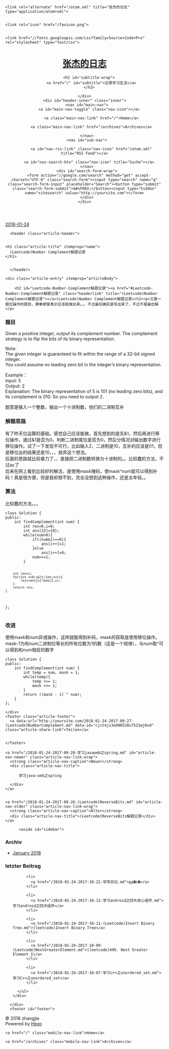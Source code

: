 <!DOCTYPE html>
<html>
<head>
  <meta charset="utf-8">
  

  
  <title>(Leetcode)Number Complement解题记录 | 张杰的日志</title>
  <meta name="viewport" content="width=device-width, initial-scale=1, maximum-scale=1">
  <meta name="description" content="(Leetcode)Number Complement解题记录又是一题位操作的题目，摩拳擦掌表示应该能做出来。。。不过最后确实是写出来了，不过不是最优解 题目Given a positive integer, output its complement number. The complement strategy is to flip the bits of its binary represe">
<meta property="og:type" content="article">
<meta property="og:title" content="(Leetcode)Number Complement解题记录">
<meta property="og:url" content="http://yoursite.com/2018-01-24-2017-09-27-(Leetcode)NumberComplement.md">
<meta property="og:site_name" content="张杰的日志">
<meta property="og:description" content="(Leetcode)Number Complement解题记录又是一题位操作的题目，摩拳擦掌表示应该能做出来。。。不过最后确实是写出来了，不过不是最优解 题目Given a positive integer, output its complement number. The complement strategy is to flip the bits of its binary represe">
<meta property="og:locale" content="zh-Hans">
<meta property="og:updated_time" content="2017-09-30T09:07:34.298Z">
<meta name="twitter:card" content="summary">
<meta name="twitter:title" content="(Leetcode)Number Complement解题记录">
<meta name="twitter:description" content="(Leetcode)Number Complement解题记录又是一题位操作的题目，摩拳擦掌表示应该能做出来。。。不过最后确实是写出来了，不过不是最优解 题目Given a positive integer, output its complement number. The complement strategy is to flip the bits of its binary represe">
  
    <link rel="alternate" href="/atom.xml" title="张杰的日志" type="application/atom+xml">
  
  
    <link rel="icon" href="/favicon.png">
  
  
    <link href="//fonts.googleapis.com/css?family=Source+Code+Pro" rel="stylesheet" type="text/css">
  
  <link rel="stylesheet" href="/css/style.css">
</head>

<body>
  <div id="container">
    <div id="wrap">
      <header id="header">
  <div id="banner"></div>
  <div id="header-outer" class="outer">
    <div id="header-title" class="inner">
      <h1 id="logo-wrap">
        <a href="/" id="logo">张杰的日志</a>
      </h1>
      
        <h2 id="subtitle-wrap">
          <a href="/" id="subtitle">记录学习生活</a>
        </h2>
      
    </div>
    <div id="header-inner" class="inner">
      <nav id="main-nav">
        <a id="main-nav-toggle" class="nav-icon"></a>
        
          <a class="main-nav-link" href="/">Home</a>
        
          <a class="main-nav-link" href="/archives">Archives</a>
        
      </nav>
      <nav id="sub-nav">
        
          <a id="nav-rss-link" class="nav-icon" href="/atom.xml" title="RSS Feed"></a>
        
        <a id="nav-search-btn" class="nav-icon" title="Suche"></a>
      </nav>
      <div id="search-form-wrap">
        <form action="//google.com/search" method="get" accept-charset="UTF-8" class="search-form"><input type="search" name="q" class="search-form-input" placeholder="Search"><button type="submit" class="search-form-submit">&#xF002;</button><input type="hidden" name="sitesearch" value="http://yoursite.com"></form>
      </div>
    </div>
  </div>
</header>
      <div class="outer">
        <section id="main"><article id="content-2017-09-27-(Leetcode)NumberComplement" class="article article-type-content" itemscope itemprop="blogPost">
  <div class="article-meta">
    <a href="/2018-01-24-2017-09-27-(Leetcode)NumberComplement.md" class="article-date">
  <time datetime="2018-01-24T13:16:48.261Z" itemprop="datePublished">2018-01-24</time>
</a>
    
  </div>
  <div class="article-inner">
    
    
      <header class="article-header">
        
  
    <h1 class="article-title" itemprop="name">
      (Leetcode)Number Complement解题记录
    </h1>
  

      </header>
    
    <div class="article-entry" itemprop="articleBody">
      
        <h2 id="Leetcode-Number-Complement解题记录"><a href="#Leetcode-Number-Complement解题记录" class="headerlink" title="(Leetcode)Number Complement解题记录"></a>(Leetcode)Number Complement解题记录</h2><p>又是一题位操作的题目，摩拳擦掌表示应该能做出来。。。不过最后确实是写出来了，不过不是最优解</p>
<h1 id="题目"><a href="#题目" class="headerlink" title="题目"></a>题目</h1><p>Given a positive integer, output its complement number. The complement strategy is to flip the bits of its binary representation.</p>
<p>Note:<br>The given integer is guaranteed to fit within the range of a 32-bit signed integer.<br>You could assume no leading zero bit in the integer’s binary representation.</p>
<p>Example：<br>    Input: 5<br>    Output: 2<br>    Explanation: The binary representation of 5 is 101 (no leading zero bits), and its complement is 010. So you need to output 2.</p>
<p>题意是输入一个整数，输出一个十进制数，他们的二进制互补</p>
<h1 id="解题思路"><a href="#解题思路" class="headerlink" title="解题思路"></a>解题思路</h1><p>有了昨天位运算的基础，感觉自己应该能做。首先想到的是先&amp;1，然后再进行移位操作，通过&amp;1是否为0，判断二进制尾位是否为0，然后分情况对输出数字进行移位操作。试了一下发现不可行，比如输入2，二进制是10，互补的应该是01，但是移位出的结果还是10，，，放弃这个想法。<br>后面的思路就比较暴力了，，直接把二进制数转换为十进制的。。比较蠢的方法，不过ac了<br>后来在网上看到比较好的解法，是使用mask掩码，使mask^num就可以得到补码！真是很方便，但是我却想不到，完全没想到这种操作，还是太年轻。。</p>
<h1 id="算法"><a href="#算法" class="headerlink" title="算法"></a>算法</h1><p>比较蠢的方法。。。</p>
<pre><code>class Solution {
public:
    int findComplement(int num) {
        int res=0,i=0;
        int ans[32]={0};
        while(num&gt;0){
            if((num&amp;1)==0){
                ans[i++]=1;
            }else
                ans[i++]=0;
            num&gt;&gt;=1;
        }

        int len=i;
        for(int x=0;x&lt;len;x++){
            res+=ans[x]*pow(2,x);
        }
        return res;
    }
};
</code></pre><h1 id="改进"><a href="#改进" class="headerlink" title="改进"></a>改进</h1><p>使用mask和num异或操作，这样就能得到补码，mask的获取是使用移位操作。<br>mask–1为和num二进制位等长的所有位数为1的数（这是一个规律），与num取^可以得到和num相反的数字</p>
<pre><code>class Solution {
public:
    int findComplement(int num) {
        int temp = num, mask = 1;
        while(temp){
            temp &gt;&gt;= 1;
            mask &lt;&lt;= 1;
        }
        return ((mask - 1) ^ num);
    }
};
</code></pre>
      
    </div>
    <footer class="article-footer">
      <a data-url="http://yoursite.com/2018-01-24-2017-09-27-(Leetcode)NumberComplement.md" data-id="cjct4js3e000528u7521mj0u9" class="article-share-link">Teilen</a>
      
      
    </footer>
  </div>
  
    
<nav id="article-nav">
  
    <a href="/2018-01-24-2017-09-28-学习javaweb之spring.md" id="article-nav-newer" class="article-nav-link-wrap">
      <strong class="article-nav-caption">Neuer</strong>
      <div class="article-nav-title">
        
          学习java-web之spring
        
      </div>
    </a>
  
  
    <a href="/2018-01-24-2017-09-26-(Leetcode)ReverseBits.md" id="article-nav-older" class="article-nav-link-wrap">
      <strong class="article-nav-caption">Älter</strong>
      <div class="article-nav-title">(Leetcode)ReverseBits解题记录</div>
    </a>
  
</nav>

  
</article>

</section>
        
          <aside id="sidebar">
  
    

  
    

  
    
  
    
  <div class="widget-wrap">
    <h3 class="widget-title">Archiv</h3>
    <div class="widget">
      <ul class="archive-list"><li class="archive-list-item"><a class="archive-list-link" href="/archives/2018/01/">January 2018</a></li></ul>
    </div>
  </div>


  
    
  <div class="widget-wrap">
    <h3 class="widget-title">letzter Beitrag</h3>
    <div class="widget">
      <ul>
        
          <li>
            <a href="/2018-01-24-2017-10-22-写写日记.md">дд�ռ�</a>
          </li>
        
          <li>
            <a href="/2018-01-24-2017-10-12-学习android之四大核心组件.md">学习android之四大组件</a>
          </li>
        
          <li>
            <a href="/2018-01-24-2017-10-11-(Leetcode)Invert Binary Tree.md">(leetcode)Invert Binary Tree</a>
          </li>
        
          <li>
            <a href="/2018-01-24-2017-10-09-(Leetcode)NextGreaterElement.md">(leetcode)496. Next Greater Element I</a>
          </li>
        
          <li>
            <a href="/2018-01-24-2017-10-07-学习c++之unordered_set.md">学习C++之unordered_set</a>
          </li>
        
      </ul>
    </div>
  </div>

  
</aside>
        
      </div>
      <footer id="footer">
  
  <div class="outer">
    <div id="footer-info" class="inner">
      &copy; 2018 zhangjie<br>
      Powered by <a href="http://hexo.io/" target="_blank">Hexo</a>
    </div>
  </div>
</footer>
    </div>
    <nav id="mobile-nav">
  
    <a href="/" class="mobile-nav-link">Home</a>
  
    <a href="/archives" class="mobile-nav-link">Archives</a>
  
</nav>
    

<script src="//ajax.googleapis.com/ajax/libs/jquery/2.0.3/jquery.min.js"></script>


  <link rel="stylesheet" href="/fancybox/jquery.fancybox.css">
  <script src="/fancybox/jquery.fancybox.pack.js"></script>


<script src="/js/script.js"></script>



  </div>
</body>
</html>